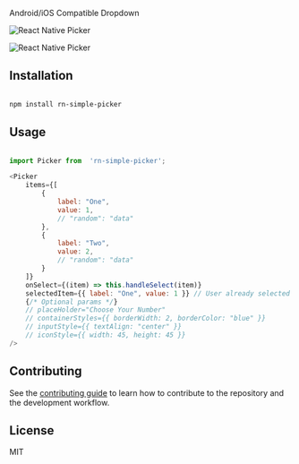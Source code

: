 Android/iOS Compatible Dropdown

![React Native Picker](https://i.ibb.co/0XdD9fn/IMG-1619-portrait.png)

![React Native Picker](https://i.ibb.co/zX8DPC6/ezgif-4-431f2dae8a.gif)

## Installation

```sh

npm install rn-simple-picker

```

## Usage

```js

import Picker from  'rn-simple-picker';

<Picker
	items={[
		{
			label: "One",
			value: 1,
			// "random": "data"
		},
		{
			label: "Two",
			value: 2,
			// "random": "data"
		}
	]}
	onSelect={(item) => this.handleSelect(item)}
	selectedItem={{ label: "One", value: 1 }} // User already selected item
	{/* Optional params */}
	// placeHolder="Choose Your Number"
	// containerStyles={{ borderWidth: 2, borderColor: "blue" }}
	// inputStyle={{ textAlign: "center" }}
	// iconStyle={{ width: 45, height: 45 }}
/>

```

## Contributing

See the [contributing guide](CONTRIBUTING.md) to learn how to contribute to the repository and the development workflow.

## License

MIT
